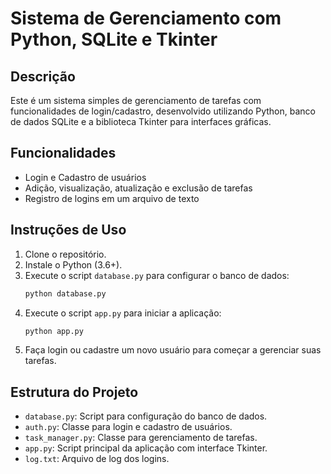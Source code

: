 # Sistema de Gerenciamento com Python, SQLite e Tkinter

## Descrição
Este é um sistema simples de gerenciamento de tarefas com funcionalidades de login/cadastro, desenvolvido utilizando Python, banco de dados SQLite e a biblioteca Tkinter para interfaces gráficas.

## Funcionalidades
- Login e Cadastro de usuários
- Adição, visualização, atualização e exclusão de tarefas
- Registro de logins em um arquivo de texto

## Instruções de Uso
1. Clone o repositório.
2. Instale o Python (3.6+).
3. Execute o script `database.py` para configurar o banco de dados:
    ```sh
    python database.py
    ```
4. Execute o script `app.py` para iniciar a aplicação:
    ```sh
    python app.py
    ```
5. Faça login ou cadastre um novo usuário para começar a gerenciar suas tarefas.

## Estrutura do Projeto
- `database.py`: Script para configuração do banco de dados.
- `auth.py`: Classe para login e cadastro de usuários.
- `task_manager.py`: Classe para gerenciamento de tarefas.
- `app.py`: Script principal da aplicação com interface Tkinter.
- `log.txt`: Arquivo de log dos logins.
